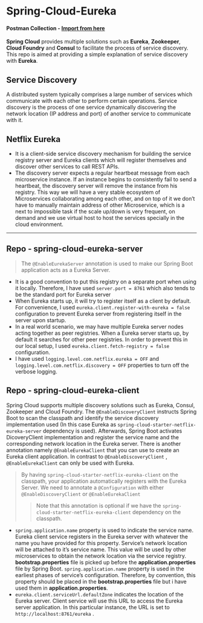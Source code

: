 # Spring-Cloud-Eureka

#### Postman Collection - [Import from here](https://www.getpostman.com/collections/5481f9e670efc011755a)

__Spring Cloud__ provides multiple solutions such as __Eureka__, __Zookeeper__, __Cloud Foundry__ and __Consul__ to facilitate the process of service discovery. This repo is aimed at providing a simple explanation of service discovery with __Eureka__.

## Service Discovery
A distributed system typically comprises a large number of services which communicate with each other to perform certain operations. Service discovery is the process of one service dynamically discovering the network location (IP address and port) of another service to communicate with it.

## Netflix Eureka
- It is a client-side service discovery mechanism for building the service registry server and Eureka clients which will register themselves and discover other services to call REST APIs.
- The discovery server expects a regular heartbeat message from each microservice instance. If an instance begins to consistently fail to send a heartbeat, the discovery server will remove the instance from his registry. This way we will have a very stable ecosystem of Microservices collaborating among each other, and on top of it we don’t have to manually maintain address of other Microservice, which is a next to impossible task if the scale up/down is very frequent, on demand and we use virtual host to host the services specially in the cloud environment.

---

## Repo - spring-cloud-eureka-server
>The `@EnableEurekaServer` annotation is used to make our Spring Boot application acts as a Eureka Server.

- It is a good convention to put this registry on a separate port when using it locally. Therefore, I have used `server.port = 8761` which also tends to be the standard port for Eureka server
- When Eureka starts up, it will try to register itself as a client by default. For convenience, I used `eureka.client.register-with-eureka = false` configuration to prevent Eureka server from registering itself in the server upon startup.
- In a real world scenario, we may have multiple Eureka server nodes acting together as peer registries. When a Eureka server starts up, by default it searches for other peer registries. In order to prevent this in our local setup, I used `eureka.client.fetch-registry = false` configuration.
- I have used `logging.level.com.netflix.eureka = OFF` and `logging.level.com.netflix.discovery = OFF` properties to turn off the verbose logging.

## Repo - spring-cloud-eureka-client
Spring Cloud supports multiple discovery solutions such as Eureka, Consul, Zookeeper and Cloud Foundry. The `@EnableDiscoveryClient` instructs Spring Boot to scan the classpath and identify the service discovery implementation used (In this case Eureka as `spring-cloud-starter-netflix-eureka-server` dependency is used). Afterwards, Spring Boot activates DicoveryClient implementation and register the service name and the corresponding network location in the Eureka server.
There is another annotation namely `@EnableEurekaClient` that you can use to create an Eureka client application. In contrast to `@EnableDiscoveryClient` , `@EnableEurekaClient` can only be used with Eureka.

> By having `spring-cloud-starter-netflix-eureka-client` on the classpath, your application automatically registers with the Eureka Server. We need to annotate a `@Configuration` with either `@EnableDiscoveryClient` or `@EnableEurekaClient`
>> Note that this annotation is optional if we have the `spring-cloud-starter-netflix-eureka-client` dependency on the classpath.

- `spring.application.name` property is used to indicate the service name. Eureka client service registers in the Eureka server with whatever the name you have provided for this property. Service’s network location will be attached to it’s service name. This value will be used by other microservices to obtain the network location via the service registry. __bootstrap.properties__ file is picked up before the __application.properties__ file by Spring Boot. `spring.application.name` property is used in the earliest phases of service’s configuration. Therefore, by convention, this property should be placed in the __bootstrap.properties__ file but i have used them in __application.properties__.
- `eureka.client.serviceUrl.defaultZone` indicates the location of the Eureka server. Client service will use this URL to access the Eureka server application. In this particular instance, the URL is set to `http://localhost:8761/eureka` .
